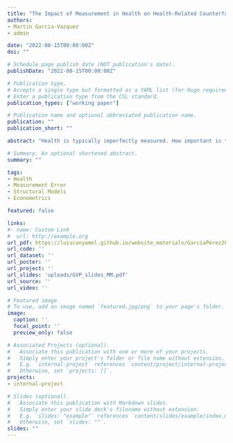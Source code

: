 ```yaml
---
title: "The Impact of Measurement in Health on Health-Related Counterfactuals"
authors:
- Martin Garcia-Vazquez
- admin

date: "2022-08-15T00:00:00Z"
doi: ""

# Schedule page publish date (NOT publication's date).
publishDate: "2022-08-15T00:00:00Z"

# Publication type.
# Accepts a single type but formatted as a YAML list (for Hugo requirements).
# Enter a publication type from the CSL standard.
publication_types: ["working paper"]

# Publication name and optional abbreviated publication name.
publication: ""
publication_short: ""

abstract: "Health is typically imperfectly measured. How important is this imperfect ob- servability to evaluate the costs of bad health? We estimate a dynamic, structural life-cycle model of savings and labor supply with health risk under two assump- tions on the observability of health. The first one, which is prevalent in much of the literature, is that health is perfectly observable. The second one is that, while health is not observable, a battery of noisy measures of health is available to the researcher. We find that ignoring measurement error in health leads to substan- tially underestimating both the persistence of health and the time costs of being unhealthy. Ultimately, measurement error has an effect on the estimated lifetime costs of bad health—as measured by labor earnings, hours worked, consumption, and assets—leading to underestimate these by as much as 300%. A key message of our paper is that estimating the lifetime costs of bad health using structural economic models requires researchers to worry about measurement error in health."

# Summary. An optional shortened abstract.
summary: ""

tags:
- Health
- Measurement Error
- Structural Models
- Econometrics

featured: false

links:
#- name: Custom Link
#  url: http://example.org
url_pdf: https://luiscanyamel.github.io/website_materials/GarciaPerez2022.pdf
url_code: ''
url_dataset: ''
url_poster: ''
url_project: ''
url_slides: 'uploads/GVP_slides_MM.pdf'
url_source: ''
url_video: ''

# Featured image
# To use, add an image named `featured.jpg/png` to your page's folder. 
image:
  caption: ''
  focal_point: ''
  preview_only: false

# Associated Projects (optional).
#   Associate this publication with one or more of your projects.
#   Simply enter your project's folder or file name without extension.
#   E.g. `internal-project` references `content/project/internal-project/index.md`.
#   Otherwise, set `projects: []`.
projects:
- internal-project

# Slides (optional).
#   Associate this publication with Markdown slides.
#   Simply enter your slide deck's filename without extension.
#   E.g. `slides: "example"` references `content/slides/example/index.md`.
#   Otherwise, set `slides: ""`.
slides: ""
---
```




